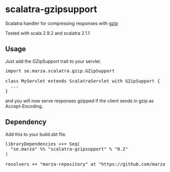 scalatra-gzipsupport
====================

Scalatra handler for compressing responses with <a href="http://en.wikipedia.org/wiki/Gzip">gzip</a>

Tested with scala 2.9.2 and scalatra 2.1.1

Usage
----

Just add the GZipSupport trait to your servlet.

<pre>
import se.marza.scalatra.gzip.GZipSupport

class MyServlet extends ScalatraServlet with GZipSupport {
  ...
}
</pre>

and you will now serve responses gzipped if the client sends in gzip as Accept-Encoding.


Dependency
----

Add this to your build.sbt file.

<pre>
libraryDependencies ++= Seq(
  "se.marza" %% "scalatra-gzipsupport" % "0.2"
)

resolvers += "marza-repository" at "https://github.com/marza/repository/raw/master/releases"
</pre>
